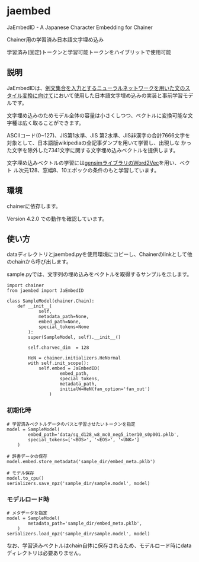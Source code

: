 # jaembed
JaEmbedID - A Japanese Character Embedding for Chainer

Chainer用の学習済み日本語文字埋め込み

学習済み(固定)トークンと学習可能トークンをハイブリットで使用可能


## 説明

JaEmbedIDは、[例文集合を入力とするニューラルネットワークを用いた文のスタイル変換に向けて](https://jsai-slud.github.io/sig-slud/)において使用した日本語文字埋め込みの実装と事前学習モデルです。

文字埋め込みのためモデル全体の容量は小さくしつつ、ベクトルに変換可能な文字種は広く取ることができます。

ASCIIコード(0~127)、JIS第1水準、JIS 第2水準、JIS非漢字の合計7666文字を対象として、日本語版wikipediaの全記事ダンプを用いて学習し、出現しな
かった文字を除外した7341文字に関する文字埋め込みベクトルを提供します。

文字埋め込みベクトルの学習には[gensimライブラリのWord2Vec](https://radimrehurek.com/gensim/models/word2vec.html)を用い、ベクト
ル次元128、窓幅8、10エポックの条件のもと学習しています。


## 環境

chainerに依存します。

Version 4.2.0 での動作を確認しています。


## 使い方

dataディレクトリとjaembed.pyを使用環境にコピーし、Chainerのlinkとして他のchainから呼び出します。

sample.pyでは、文字列の埋め込みをベクトルを取得するサンプルを示します。

```:python
import chainer
from jaembed import JaEmbedID

class SampleModel(chainer.Chain):
    def __init__(
            self, 
            metadata_path=None, 
            embed_path=None, 
            special_tokens=None
        ):
        super(SampleModel, self).__init__()
        
        self.charvec_dim  = 128
        
        HeN = chainer.initializers.HeNormal
        with self.init_scope():
            self.embed = JaEmbedID(
                    embed_path, 
                    special_tokens, 
                    metadata_path,
                    initialW=HeN(fan_option='fan_out')
                )
```

### 初期化時


```:python
# 学習済みベクトルデータのパスと学習させたいトークンを指定
model = SampleModel(
        embed_path='data/sg_d128_w8_mc0_neg5_iter10_s0p001.pklb',
        special_tokens=['<BOS>', '<EOS>', '<UNK>']
    )

# 辞書データの保存
model.embed.store_metadata('sample_dir/embed_meta.pklb')

# モデル保存
model.to_cpu()
serializers.save_npz('sample_dir/sample.model', model)
```

### モデルロード時

```:python
# メタデータを指定
model = SampleModel(
        metadata_path='sample_dir/embed_meta.pklb',
    )
serializers.load_npz('sample_dir/sample.model', model)
```

なお、学習済みベクトルはchain自体に保存されるため、モデルロード時にdataディレクトリは必要ありません。

